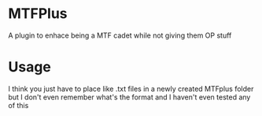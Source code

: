 # MTFPlus
A plugin to enhace being a MTF cadet while not giving them OP stuff

# Usage
I think you just have to place like .txt files in a newly created MTFplus folder but I don't even remember what's the format and I haven't even tested any of this

